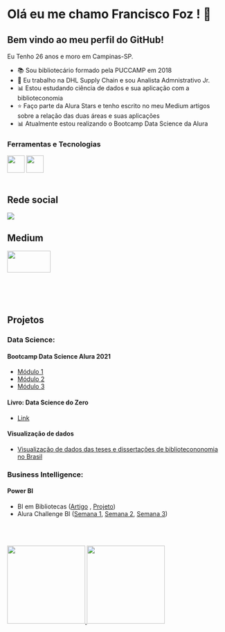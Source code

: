 

# Olá eu me chamo Francisco Foz ! 👋
## Bem vindo ao meu perfil do GitHub!

Eu Tenho 26 anos e moro em Campinas-SP.

- :books: Sou bibliotecário formado pela PUCCAMP em 2018 
- :truck: Eu trabalho na DHL Supply Chain e sou Analista Admnistrativo Jr.
- :bar_chart: Estou estudando ciência de dados e sua aplicação com a biblioteconomia 
- :star: Faço parte da Alura Stars e tenho escrito no meu Medium artigos sobre a relação das duas áreas e suas aplicações
- :bar_chart: Atualmente estou realizando o Bootcamp Data Science da Alura 

### Ferramentas e Tecnologias
<code><img src="https://cdn.jsdelivr.net/gh/devicons/devicon/icons/jupyter/jupyter-original-wordmark.svg" width="40" height="40"></code>
<code><img src="https://cdn.jsdelivr.net/gh/devicons/devicon/icons/python/python-original.svg" width="40" height="40"></code>
</br>
</br>

## Rede social

<code><a href="https://www.linkedin.com/in/francisco-tadeu-foz/" target="_blank"><img src="https://img.shields.io/badge/-LinkedIn-%230077B5?style=for-the-badge&logo=linkedin&logoColor=white" target="_blank"></a>  </code>

## Medium

<code><a href="https://medium.com/@franciscofoz" target="_blank"><img src="https://miro.medium.com/max/2000/1*jfdwtvU6V6g99q3G7gq7dQ.png" width="100" height="50" target="_blank"></a> </code> 
</br>
</br>
</br>
</br>


## Projetos

### **Data Science:** 


#### Bootcamp Data Science Alura 2021
* [Módulo 1](https://github.com/FranciscoFoz/Projeto_Modulo1_Bootcamp_Data_Science_Alura_2021)
* [Módulo 2](https://github.com/FranciscoFoz/Projeto_Modulo2_Bootcamp_Data_Science_Alura_2021)
* [Módulo 3](https://github.com/FranciscoFoz/Projeto_Modulo3_Bootcamp_Data_Science_Alura_2021)



#### Livro: Data Science do Zero
* [Link](https://github.com/FranciscoFoz/Bibliotecario_em_Ciencia_de_Dados)


#### Visualização de dados

* [Visualização de dados das teses e dissertações de bibliotecononomia no Brasil](https://github.com/FranciscoFoz/Visualizacoes_TesesDissertacoes_Biblioteconomia_Brasil)

### **Business Intelligence:** 

   #### Power BI
   * BI em Bibliotecas ([Artigo](https://franciscofoz.medium.com/business-intelligence-em-bibliotecas-com-power-bi-4065df7b232c) , [Projeto](https://github.com/FranciscoFoz/BI_Biblioteca))
   * Alura Challenge BI ([Semana 1](https://github.com/FranciscoFoz/Alura_Challenge_BI_Semana1), [Semana 2](https://github.com/FranciscoFoz/Alura_Challenge_BI_Semana2), [Semana 3](https://github.com/FranciscoFoz/Alura_Challenge_BI_Semana3))


</br>
</br>
</br>

<div>
<a href="https://gist.github.com/FranciscoFoz">
<img height="180em" src="https://github-readme-stats.vercel.app/api/top-langs/?username=FranciscoFoz&layout=compact&langs_count=7&theme=dracula"/>
<img height="180em" src="https://github-readme-stats.vercel.app/api?username=FranciscoFoz&show_icons=true&theme=dracula&include_all_commits=true&count_private=true"/>
</div>

